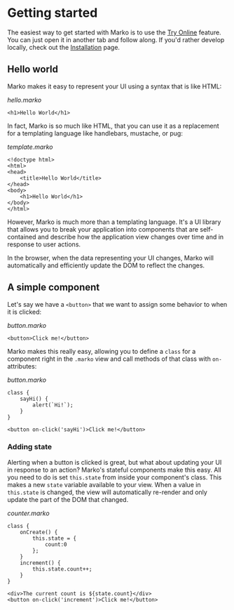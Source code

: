 # Getting started

The easiest way to get started with Marko is to use the [Try Online](https://markojs.com/try-online) feature. You can just open it in another tab and follow along. If you'd rather develop locally, check out the [Installation](./installing.md) page.

## Hello world

Marko makes it easy to represent your UI using a syntax that is like HTML:

_hello.marko_
```marko
<h1>Hello World</h1>
```

In fact, Marko is so much like HTML, that you can use it as a replacement for a templating language like handlebars, mustache, or pug:

_template.marko_
```marko
<!doctype html>
<html>
<head>
    <title>Hello World</title>
</head>
<body>
    <h1>Hello World</h1>
</body>
</html>
```

However, Marko is much more than a templating language.  It's a UI library that allows you to break your application into components that are self-contained and describe how the application view changes over time and in response to user actions.

In the browser, when the data representing your UI changes, Marko will automatically and efficiently update the DOM to reflect the changes.

## A simple component

Let's say we have a `<button>` that we want to assign some behavior to when it is clicked:

_button.marko_
```marko
<button>Click me!</button>
```

Marko makes this really easy, allowing you to define a `class` for a component right in the `.marko` view and call methods of that class with `on-` attributes:

_button.marko_
```marko
class {
    sayHi() {
        alert(`Hi!`);
    }
}

<button on-click('sayHi')>Click me!</button>
```

### Adding state

Alerting when a button is clicked is great, but what about updating your UI in response to an action?  Marko's stateful components make this easy.  All you need to do is set `this.state` from inside your component's class. This makes a new `state` variable available to your view.  When a value in `this.state` is changed, the view will automatically re-render and only update the part of the DOM that changed.

_counter.marko_
```marko
class {
    onCreate() {
        this.state = {
            count:0
        };
    }
    increment() {
        this.state.count++;
    }
}

<div>The current count is ${state.count}</div>
<button on-click('increment')>Click me!</button>
```
